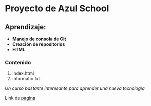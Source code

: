# **Proyecto de Azul School**  

## Aprendizaje:

- **Manejo de consola de Git**
- **Creación de repositorios**
- **HTML**  

[//]:# (Listas enumeradas)

### Contenido
 1. index.html
 2. informatio.txt

*Un curso bastante interesante para aprender una nueva tecnología.*

Link de [pagina]( https://bsa9.github.io/Proyecto-AzulSchool/)




